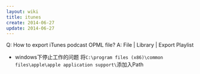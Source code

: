 ```yaml
---
layout: wiki
title: itunes
create: 2014-06-27
update: 2014-06-27
---
```


Q: How to export iTunes podcast OPML file?
A: File | Library | Export Playlist


* windows下停止工作的问题
将`C:\program files (x86)\common files\apple\apple application support\`添加入Path